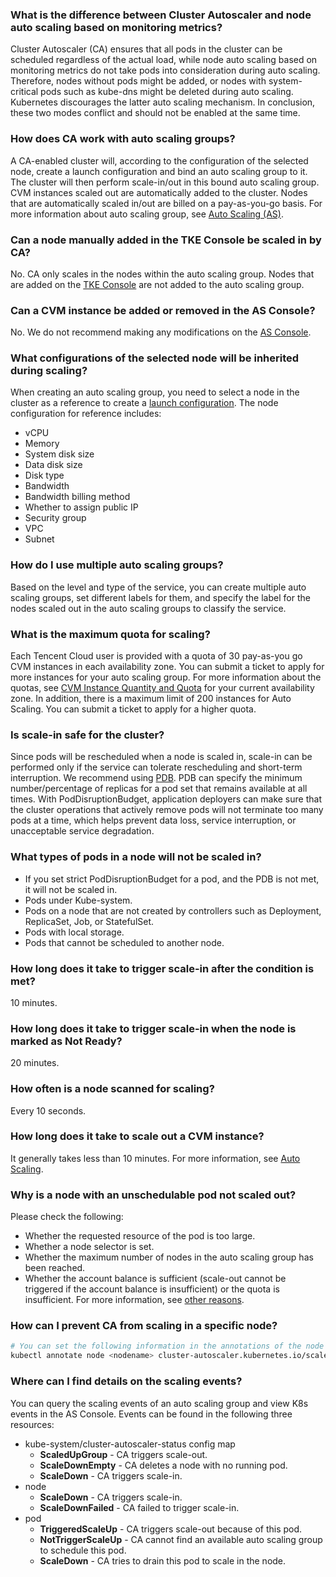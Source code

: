 ### What is the difference between Cluster Autoscaler and node auto scaling based on monitoring metrics?

Cluster Autoscaler (CA) ensures that all pods in the cluster can be scheduled regardless of the actual load, while node auto scaling based on monitoring metrics do not take pods into consideration during auto scaling. Therefore, nodes without pods might be added, or nodes with system-critical pods such as kube-dns might be deleted during auto scaling. Kubernetes discourages the latter auto scaling mechanism. In conclusion, these two modes conflict and should not be enabled at the same time. 

### How does CA work with auto scaling groups?

A CA-enabled cluster will, according to the configuration of the selected node, create a launch configuration and bind an auto scaling group to it. The cluster will then perform scale-in/out in this bound auto scaling group. CVM instances scaled out are automatically added to the cluster. Nodes that are automatically scaled in/out are billed on a pay-as-you-go basis. For more information about auto scaling group, see [Auto Scaling (AS)](https://cloud.tencent.com/document/product/377).

### Can a node manually added in the TKE Console be scaled in by CA?

No. CA only scales in the nodes within the auto scaling group. Nodes that are added on the [TKE Console](https://console.cloud.tencent.com/tke2) are not added to the auto scaling group.

### Can a CVM instance be added or removed in the AS Console?

No. We do not recommend making any modifications on the [AS Console](https://console.cloud.tencent.com/autoscaling).

### What configurations of the selected node will be inherited during scaling?

When creating an auto scaling group, you need to select a node in the cluster as a reference to create a [launch configuration](https://cloud.tencent.com/document/product/377/8543). The node configuration for reference includes:
 - vCPU
 - Memory
 - System disk size
 - Data disk size
 - Disk type
 - Bandwidth
 - Bandwidth billing method
 - Whether to assign public IP
 - Security group
 - VPC
 - Subnet

### How do I use multiple auto scaling groups?

Based on the level and type of the service, you can create multiple auto scaling groups, set different labels for them, and specify the label for the nodes scaled out in the auto scaling groups to classify the service.

### What is the maximum quota for scaling?

Each Tencent Cloud user is provided with a quota of 30 pay-as-you go CVM instances in each availability zone. You can submit a ticket to apply for more instances for your auto scaling group.
For more information about the quotas, see [CVM Instance Quantity and Quota](https://console.cloud.tencent.com/cvm/overview) for your current availability zone. In addition, there is a maximum limit of 200 instances for Auto Scaling. You can submit a ticket to apply for a higher quota.

### Is scale-in safe for the cluster?

Since pods will be rescheduled when a node is scaled in, scale-in can be performed only if the service can tolerate rescheduling and short-term interruption. We recommend using [PDB](https://kubernetes.io/docs/tasks/run-application/configure-pdb/). PDB can specify the minimum number/percentage of replicas for a pod set that remains available at all times. With PodDisruptionBudget, application deployers can make sure that the cluster operations that actively remove pods will not terminate too many pods at a time, which helps prevent data loss, service interruption, or unacceptable service degradation.

### What types of pods in a node will not be scaled in?

 - If you set strict PodDisruptionBudget for a pod, and the PDB is not met, it will not be scaled in.
 - Pods under Kube-system.
 - Pods on a node that are not created by controllers such as Deployment, ReplicaSet, Job, or StatefulSet.
 - Pods with local storage.
 - Pods that cannot be scheduled to another node.

### How long does it take to trigger scale-in after the condition is met?

10 minutes.

### How long does it take to trigger scale-in when the node is marked as Not Ready?

20 minutes.

### How often is a node scanned for scaling?

Every 10 seconds.

### How long does it take to scale out a CVM instance?

It generally takes less than 10 minutes. For more information, see [Auto Scaling](https://cloud.tencent.com/document/product/377).

### Why is a node with an unschedulable pod not scaled out?

Please check the following:
- Whether the requested resource of the pod is too large.
- Whether a node selector is set.
- Whether the maximum number of nodes in the auto scaling group has been reached.
- Whether the account balance is sufficient (scale-out cannot be triggered if the account balance is insufficient) or the quota is insufficient. For more information, see [other reasons](https://cloud.tencent.com/document/product/377/7862).


### How can I prevent CA from scaling in a specific node?

``` sh
# You can set the following information in the annotations of the node
kubectl annotate node <nodename> cluster-autoscaler.kubernetes.io/scale-down-disabled=true
```


### Where can I find details on the scaling events?

You can query the scaling events of an auto scaling group and view K8s events in the AS Console. Events can be found in the following three resources:
- kube-system/cluster-autoscaler-status config map
    - **ScaledUpGroup** - CA triggers scale-out.
    - **ScaleDownEmpty** - CA deletes a node with no running pod.
    - **ScaleDown** - CA triggers scale-in.
- node
    - **ScaleDown** - CA triggers scale-in.
    - **ScaleDownFailed** - CA failed to trigger scale-in.
- pod
    - **TriggeredScaleUp** - CA triggers scale-out because of this pod.
    - **NotTriggerScaleUp** - CA cannot find an available auto scaling group to schedule this pod.
    - **ScaleDown** - CA tries to drain this pod to scale in the node.

